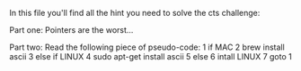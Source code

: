 In this file you'll find all the hint you need to solve the cts challenge:

Part one:
Pointers are the worst...

Part two:
Read the following piece of pseudo-code:
1  if MAC 
2    brew install ascii
3  else if LINUX
4    sudo apt-get install ascii
5  else
6    intall LINUX
7    goto 1
